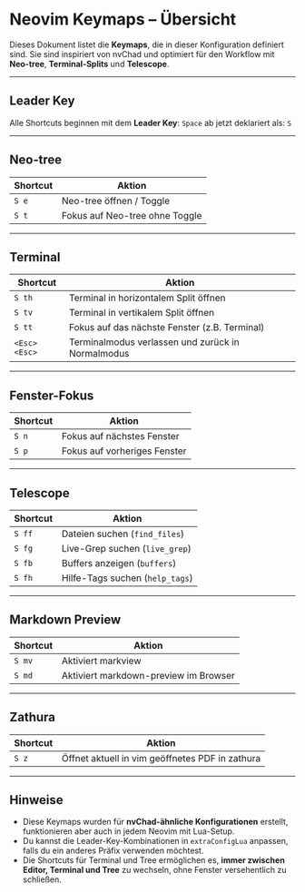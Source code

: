 # Neovim Keymaps – Übersicht

Dieses Dokument listet die **Keymaps**, die in dieser Konfiguration definiert sind. Sie sind inspiriert von nvChad und optimiert für den Workflow mit **Neo-tree**, **Terminal-Splits** und **Telescope**.

---

## Leader Key
Alle Shortcuts beginnen mit dem **Leader Key**: `Space` ab jetzt deklariert als: `S`

---

## Neo-tree
| Shortcut      | Aktion |
|---------------|--------|
| `S e`   | Neo-tree öffnen / Toggle |
| `S t`   | Fokus auf Neo-tree ohne Toggle |

---

## Terminal
| Shortcut       | Aktion |
|----------------|--------|
| `S th`   | Terminal in horizontalem Split öffnen |
| `S tv`   | Terminal in vertikalem Split öffnen |
| `S tt`   | Fokus auf das nächste Fenster (z.B. Terminal) |
| `<Esc><Esc>`   | Terminalmodus verlassen und zurück in Normalmodus |

---

## Fenster-Fokus
| Shortcut      | Aktion |
|---------------|--------|
| `S n`   | Fokus auf nächstes Fenster |
| `S p`   | Fokus auf vorheriges Fenster |

---

## Telescope
| Shortcut      | Aktion |
|---------------|--------|
| `S ff`  | Dateien suchen (`find_files`) |
| `S fg`  | Live-Grep suchen (`live_grep`) |
| `S fb`  | Buffers anzeigen (`buffers`) |
| `S fh`  | Hilfe-Tags suchen (`help_tags`) |

---

## Markdown Preview
| Shortcut      | Aktion |
|---------------|--------|
| `S mv`  | Aktiviert markview  |
| `S md`  | Aktiviert markdown-preview im Browser |

---

## Zathura
| Shortcut      | Aktion |
|---------------|--------|
| `S z`   | Öffnet aktuell in vim geöffnetes PDF in zathura|  

---


## Hinweise
- Diese Keymaps wurden für **nvChad-ähnliche Konfigurationen** erstellt, funktionieren aber auch in jedem Neovim mit Lua-Setup.  
- Du kannst die Leader-Key-Kombinationen in `extraConfigLua` anpassen, falls du ein anderes Präfix verwenden möchtest.  
- Die Shortcuts für Terminal und Tree ermöglichen es, **immer zwischen Editor, Terminal und Tree** zu wechseln, ohne Fenster versehentlich zu schließen.


